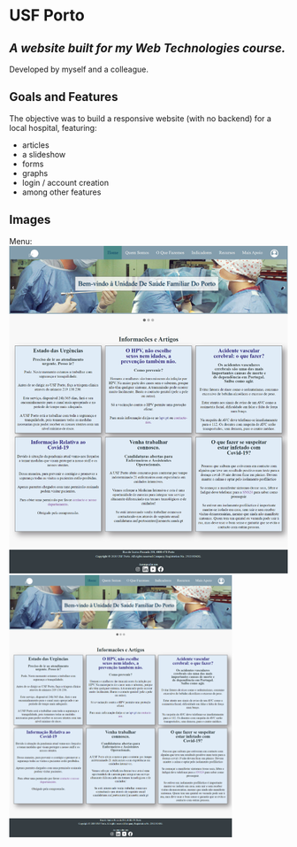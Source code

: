# USF Porto
## _A website built for my Web Technologies course._

Developed by myself and a colleague.

## Goals and Features
The objective was to build a responsive website (with no backend) for a local hospital, featuring:
- articles
- a slideshow
- forms
- graphs
- login / account creation
- among other features

## Images


Menu:<br>
![alt text](https://github.com/gugajazz/USF_Porto/blob/master/imgs/home.png?raw=true)
<img src="https://github.com/gugajazz/USF_Porto/blob/master/imgs/home.png" width=80%>
<br><br>
